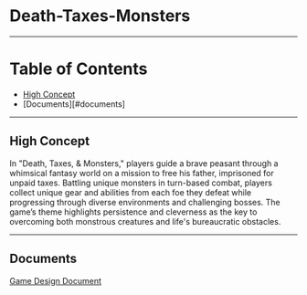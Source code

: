 # Death-Taxes-Monsters

---


# Table of Contents
- [High Concept](#high-concept)
- [Documents][#documents]

---


## High Concept

In "Death, Taxes, & Monsters," players guide a brave peasant through a whimsical fantasy world on a mission to free his father, imprisoned for unpaid taxes. Battling unique monsters in turn-based combat, players collect unique gear and abilities from each foe they defeat while progressing through diverse environments and challenging bosses. The game’s theme highlights persistence and cleverness as the key to overcoming both monstrous creatures and life's bureaucratic obstacles.

---


## Documents

[Game Design Document](https://docs.google.com/document/d/1WKYlSOWsmXDblQT-kc1mkkaDlKewdU5S/edit?usp=sharing&ouid=115308175297864465437&rtpof=true&sd=true)
